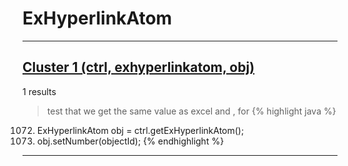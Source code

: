 # ExHyperlinkAtom

***

## [Cluster 1 (ctrl, exhyperlinkatom, obj)](./1)
1 results
> test that we get the same value as excel and , for 
{% highlight java %}
1072. ExHyperlinkAtom obj = ctrl.getExHyperlinkAtom();
1073. obj.setNumber(objectId);
{% endhighlight %}

***

